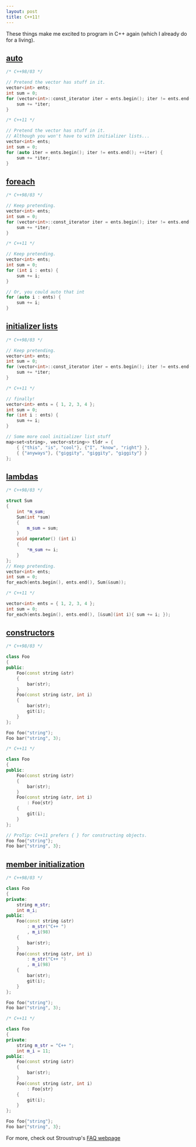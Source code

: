 ```yaml
---
layout: post
title: C++11!
---
```


These things make me excited to program in C++ again (which I already do for a living).

## [auto](http://www.stroustrup.com/C++11FAQ.html#auto)

```cpp
/* C++98/03 */

// Pretend the vector has stuff in it.
vector<int> ents;
int sum = 0;
for (vector<int>::const_iterator iter = ents.begin(); iter != ents.end(); ++iter) {
    sum += *iter;
}

/* C++11 */

// Pretend the vector has stuff in it.
// Although you won't have to with initializer lists...
vector<int> ents;
int sum = 0;
for (auto iter = ents.begin(); iter != ents.end(); ++iter) {
    sum += *iter;
}
```

## [foreach](http://www.stroustrup.com/C++11FAQ.html#for)

```cpp
/* C++98/03 */

// Keep pretending.
vector<int> ents;
int sum = 0;
for (vector<int>::const_iterator iter = ents.begin(); iter != ents.end(); ++iter) {
    sum += *iter;
}

/* C++11 */

// Keep pretending.
vector<int> ents;
int sum = 0;
for (int i : ents) {
    sum += i;
}

// Or, you could auto that int
for (auto i : ents) {
    sum += i;
}
```

## [initializer lists](http://www.stroustrup.com/C++11FAQ.html#init-list)

```cpp
/* C++98/03 */

// Keep pretending.
vector<int> ents;
int sum = 0;
for (vector<int>::const_iterator iter = ents.begin(); iter != ents.end(); ++iter) {
    sum += *iter;
}

/* C++11 */

// finally!
vector<int> ents = { 1, 2, 3, 4 };
int sum = 0;
for (int i : ents) {
    sum += i;
}

// Some more cool initializer list stuff
map<set<string>, vector<string>> tldr = {
    { {"this", "is", "cool"}, {"I", "know", "right"} },
    { {"anyways"}, {"giggity", "giggity", "giggity"} }
};
```

## [lambdas](http://www.stroustrup.com/C++11FAQ.html#lambda)

```cpp
/* C++98/03 */

struct Sum
{
    int *m_sum;
    Sum(int *sum)
    {
        m_sum = sum;
    }
    void operator() (int i)
    {
        *m_sum += i;
    }
};
// Keep pretending.
vector<int> ents;
int sum = 0;
for_each(ents.begin(), ents.end(), Sum(&sum));

/* C++11 */

vector<int> ents = { 1, 2, 3, 4 };
int sum = 0;
for_each(ents.begin(), ents.end(), [&sum](int i){ sum += i; });
```

## [constructors](http://www.stroustrup.com/C++11FAQ.html#delegating-ctor)

```cpp
/* C++98/03 */

class Foo
{
public:
    Foo(const string &str)
    {
        bar(str);
    }
    Foo(const string &str, int i)
    {
        bar(str);
        git(i);
    }
};

Foo foo("string");
Foo bar("string", 3);

/* C++11 */

class Foo
{
public:
    Foo(const string &str)
    {
        bar(str);
    }
    Foo(const string &str, int i)
        : Foo{str}
    {
        git(i);
    }
};

// ProTip: C++11 prefers { } for constructing objects.
Foo foo{"string"};
Foo bar{"string", 3};
```

## [member initialization](http://www.stroustrup.com/C++11FAQ.html#member-init)

```cpp
/* C++98/03 */

class Foo
{
private:
    string m_str;
    int m_i;
public:
    Foo(const string &str)
        : m_str("C++ ")
        , m_i(98)
    {
        bar(str);
    }
    Foo(const string &str, int i)
        : m_str("C++ ")
        , m_i(98)
    {
        bar(str);
        git(i);
    }
};

Foo foo("string");
Foo bar("string", 3);

/* C++11 */

class Foo
{
private:
    string m_str = "C++ ";
    int m_i = 11;
public:
    Foo(const string &str)
    {
        bar(str);
    }
    Foo(const string &str, int i)
        : Foo{str}
    {
        git(i);
    }
};

Foo foo{"string"};
Foo bar{"string", 3};
```

For more, check out Stroustrup's [FAQ webpage](http://www.stroustrup.com/C++11FAQ.html)
